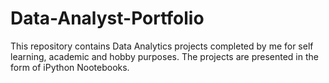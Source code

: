# Data-Analyst-Portfolio
This repository contains Data Analytics projects completed by me for self learning, academic and hobby purposes. The projects are presented in the form of iPython Nootebooks.
